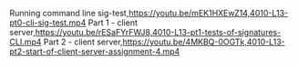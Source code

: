 Running command line sig-test,https://youtu.be/mEK1HXEwZ14,4010-L13-pt0-cli-sig-test.mp4
Part 1 - client server,https://youtu.be/rESaFYrFWJ8,4010-L13-pt1-tests-of-signatures-CLI.mp4
Part 2 - client server,https://youtu.be/4MKBQ-0OGTk,4010-L13-pt2-start-of-client-server-assignment-4.mp4
